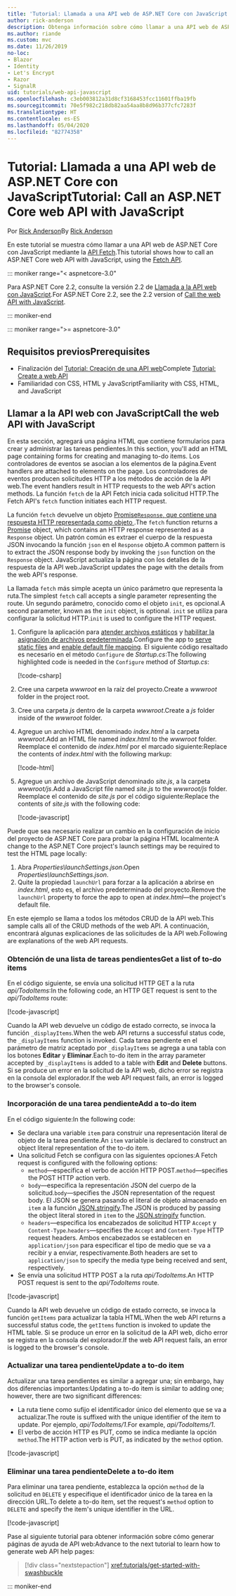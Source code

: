 ```yaml
---
title: 'Tutorial: Llamada a una API web de ASP.NET Core con JavaScript'
author: rick-anderson
description: Obtenga información sobre cómo llamar a una API web de ASP.NET Core con JavaScript.
ms.author: riande
ms.custom: mvc
ms.date: 11/26/2019
no-loc:
- Blazor
- Identity
- Let's Encrypt
- Razor
- SignalR
uid: tutorials/web-api-javascript
ms.openlocfilehash: c3eb003812a31d8cf3168453fcc11601ffba19fb
ms.sourcegitcommit: 70e5f982c218db82aa54aa8b8d96b377cfc7283f
ms.translationtype: HT
ms.contentlocale: es-ES
ms.lasthandoff: 05/04/2020
ms.locfileid: "82774358"
---
```

# <a name="tutorial-call-an-aspnet-core-web-api-with-javascript"></a><span data-ttu-id="bd2d2-103">Tutorial: Llamada a una API web de ASP.NET Core con JavaScript</span><span class="sxs-lookup"><span data-stu-id="bd2d2-103">Tutorial: Call an ASP.NET Core web API with JavaScript</span></span>

<span data-ttu-id="bd2d2-104">Por [Rick Anderson](https://twitter.com/RickAndMSFT)</span><span class="sxs-lookup"><span data-stu-id="bd2d2-104">By [Rick Anderson](https://twitter.com/RickAndMSFT)</span></span>

<span data-ttu-id="bd2d2-105">En este tutorial se muestra cómo llamar a una API web de ASP.NET Core con JavaScript mediante la [API Fetch](https://developer.mozilla.org/docs/Web/API/Fetch_API).</span><span class="sxs-lookup"><span data-stu-id="bd2d2-105">This tutorial shows how to call an ASP.NET Core web API with JavaScript, using the [Fetch API](https://developer.mozilla.org/docs/Web/API/Fetch_API).</span></span>

::: moniker range="< aspnetcore-3.0"

<span data-ttu-id="bd2d2-106">Para ASP.NET Core 2.2, consulte la versión 2.2 de [Llamada a la API web con JavaScript](xref:tutorials/first-web-api#call-the-web-api-with-javascript).</span><span class="sxs-lookup"><span data-stu-id="bd2d2-106">For ASP.NET Core 2.2, see the 2.2 version of [Call the web API with JavaScript](xref:tutorials/first-web-api#call-the-web-api-with-javascript).</span></span>

::: moniker-end

::: moniker range=">= aspnetcore-3.0"

## <a name="prerequisites"></a><span data-ttu-id="bd2d2-107">Requisitos previos</span><span class="sxs-lookup"><span data-stu-id="bd2d2-107">Prerequisites</span></span>

* <span data-ttu-id="bd2d2-108">Finalización del [Tutorial: Creación de una API web](xref:tutorials/first-web-api)</span><span class="sxs-lookup"><span data-stu-id="bd2d2-108">Complete [Tutorial: Create a web API](xref:tutorials/first-web-api)</span></span>
* <span data-ttu-id="bd2d2-109">Familiaridad con CSS, HTML y JavaScript</span><span class="sxs-lookup"><span data-stu-id="bd2d2-109">Familiarity with CSS, HTML, and JavaScript</span></span>

## <a name="call-the-web-api-with-javascript"></a><span data-ttu-id="bd2d2-110">Llamar a la API web con JavaScript</span><span class="sxs-lookup"><span data-stu-id="bd2d2-110">Call the web API with JavaScript</span></span>

<span data-ttu-id="bd2d2-111">En esta sección, agregará una página HTML que contiene formularios para crear y administrar las tareas pendientes.</span><span class="sxs-lookup"><span data-stu-id="bd2d2-111">In this section, you'll add an HTML page containing forms for creating and managing to-do items.</span></span> <span data-ttu-id="bd2d2-112">Los controladores de eventos se asocian a los elementos de la página.</span><span class="sxs-lookup"><span data-stu-id="bd2d2-112">Event handlers are attached to elements on the page.</span></span> <span data-ttu-id="bd2d2-113">Los controladores de eventos producen solicitudes HTTP a los métodos de acción de la API web.</span><span class="sxs-lookup"><span data-stu-id="bd2d2-113">The event handlers result in HTTP requests to the web API's action methods.</span></span> <span data-ttu-id="bd2d2-114">La función `fetch` de la API Fetch inicia cada solicitud HTTP.</span><span class="sxs-lookup"><span data-stu-id="bd2d2-114">The Fetch API's `fetch` function initiates each HTTP request.</span></span>

<span data-ttu-id="bd2d2-115">La función `fetch` devuelve un objeto [Promise`Response`, que contiene una respuesta HTTP representada como objeto ](https://developer.mozilla.org/docs/Web/JavaScript/Reference/Global_Objects/Promise).</span><span class="sxs-lookup"><span data-stu-id="bd2d2-115">The `fetch` function returns a [Promise](https://developer.mozilla.org/docs/Web/JavaScript/Reference/Global_Objects/Promise) object, which contains an HTTP response represented as a `Response` object.</span></span> <span data-ttu-id="bd2d2-116">Un patrón común es extraer el cuerpo de la respuesta JSON invocando la función `json` en el `Response` objeto.</span><span class="sxs-lookup"><span data-stu-id="bd2d2-116">A common pattern is to extract the JSON response body by invoking the `json` function on the `Response` object.</span></span> <span data-ttu-id="bd2d2-117">JavaScript actualiza la página con los detalles de la respuesta de la API web.</span><span class="sxs-lookup"><span data-stu-id="bd2d2-117">JavaScript updates the page with the details from the web API's response.</span></span>

<span data-ttu-id="bd2d2-118">La llamada `fetch` más simple acepta un único parámetro que representa la ruta.</span><span class="sxs-lookup"><span data-stu-id="bd2d2-118">The simplest `fetch` call accepts a single parameter representing the route.</span></span> <span data-ttu-id="bd2d2-119">Un segundo parámetro, conocido como el objeto `init`, es opcional.</span><span class="sxs-lookup"><span data-stu-id="bd2d2-119">A second parameter, known as the `init` object, is optional.</span></span> <span data-ttu-id="bd2d2-120">`init` se utiliza para configurar la solicitud HTTP.</span><span class="sxs-lookup"><span data-stu-id="bd2d2-120">`init` is used to configure the HTTP request.</span></span>

1. <span data-ttu-id="bd2d2-121">Configure la aplicación para [atender archivos estáticos](/dotnet/api/microsoft.aspnetcore.builder.staticfileextensions.usestaticfiles#Microsoft_AspNetCore_Builder_StaticFileExtensions_UseStaticFiles_Microsoft_AspNetCore_Builder_IApplicationBuilder_) y [habilitar la asignación de archivos predeterminada](/dotnet/api/microsoft.aspnetcore.builder.defaultfilesextensions.usedefaultfiles#Microsoft_AspNetCore_Builder_DefaultFilesExtensions_UseDefaultFiles_Microsoft_AspNetCore_Builder_IApplicationBuilder_).</span><span class="sxs-lookup"><span data-stu-id="bd2d2-121">Configure the app to [serve static files](/dotnet/api/microsoft.aspnetcore.builder.staticfileextensions.usestaticfiles#Microsoft_AspNetCore_Builder_StaticFileExtensions_UseStaticFiles_Microsoft_AspNetCore_Builder_IApplicationBuilder_) and [enable default file mapping](/dotnet/api/microsoft.aspnetcore.builder.defaultfilesextensions.usedefaultfiles#Microsoft_AspNetCore_Builder_DefaultFilesExtensions_UseDefaultFiles_Microsoft_AspNetCore_Builder_IApplicationBuilder_).</span></span> <span data-ttu-id="bd2d2-122">El siguiente código resaltado es necesario en el método `Configure` de *Startup.cs*:</span><span class="sxs-lookup"><span data-stu-id="bd2d2-122">The following highlighted code is needed in the `Configure` method of *Startup.cs*:</span></span>

    [!code-csharp[](first-web-api/samples/3.0/TodoApi/StartupJavaScript.cs?highlight=8-9&name=snippet_configure)]

1. <span data-ttu-id="bd2d2-123">Cree una carpeta *wwwroot* en la raíz del proyecto.</span><span class="sxs-lookup"><span data-stu-id="bd2d2-123">Create a *wwwroot* folder in the project root.</span></span>

1. <span data-ttu-id="bd2d2-124">Cree una carpeta *js* dentro de la carpeta *wwwroot*.</span><span class="sxs-lookup"><span data-stu-id="bd2d2-124">Create a *js* folder inside of the *wwwroot* folder.</span></span>

1. <span data-ttu-id="bd2d2-125">Agregue un archivo HTML denominado *index.html* a la carpeta *wwwroot*.</span><span class="sxs-lookup"><span data-stu-id="bd2d2-125">Add an HTML file named *index.html* to the *wwwroot* folder.</span></span> <span data-ttu-id="bd2d2-126">Reemplace el contenido de *index.html* por el marcado siguiente:</span><span class="sxs-lookup"><span data-stu-id="bd2d2-126">Replace the contents of *index.html* with the following markup:</span></span>

    [!code-html[](first-web-api/samples/3.0/TodoApi/wwwroot/index.html)]

1. <span data-ttu-id="bd2d2-127">Agregue un archivo de JavaScript denominado *site.js*, a la carpeta *wwwroot/js*.</span><span class="sxs-lookup"><span data-stu-id="bd2d2-127">Add a JavaScript file named *site.js* to the *wwwroot/js* folder.</span></span> <span data-ttu-id="bd2d2-128">Reemplace el contenido de *site.js* por el código siguiente:</span><span class="sxs-lookup"><span data-stu-id="bd2d2-128">Replace the contents of *site.js* with the following code:</span></span>

    [!code-javascript[](first-web-api/samples/3.0/TodoApi/wwwroot/js/site.js?name=snippet_SiteJs)]

<span data-ttu-id="bd2d2-129">Puede que sea necesario realizar un cambio en la configuración de inicio del proyecto de ASP.NET Core para probar la página HTML localmente:</span><span class="sxs-lookup"><span data-stu-id="bd2d2-129">A change to the ASP.NET Core project's launch settings may be required to test the HTML page locally:</span></span>

1. <span data-ttu-id="bd2d2-130">Abra *Properties\launchSettings.json*.</span><span class="sxs-lookup"><span data-stu-id="bd2d2-130">Open *Properties\launchSettings.json*.</span></span>
1. <span data-ttu-id="bd2d2-131">Quite la propiedad `launchUrl` para forzar a la aplicación a abrirse en *index.html*, esto es, el archivo predeterminado del proyecto.</span><span class="sxs-lookup"><span data-stu-id="bd2d2-131">Remove the `launchUrl` property to force the app to open at *index.html*&mdash;the project's default file.</span></span>

<span data-ttu-id="bd2d2-132">En este ejemplo se llama a todos los métodos CRUD de la API web.</span><span class="sxs-lookup"><span data-stu-id="bd2d2-132">This sample calls all of the CRUD methods of the web API.</span></span> <span data-ttu-id="bd2d2-133">A continuación, encontrará algunas explicaciones de las solicitudes de la API web.</span><span class="sxs-lookup"><span data-stu-id="bd2d2-133">Following are explanations of the web API requests.</span></span>

### <a name="get-a-list-of-to-do-items"></a><span data-ttu-id="bd2d2-134">Obtención de una lista de tareas pendientes</span><span class="sxs-lookup"><span data-stu-id="bd2d2-134">Get a list of to-do items</span></span>

<span data-ttu-id="bd2d2-135">En el código siguiente, se envía una solicitud HTTP GET a la ruta *api/TodoItems*:</span><span class="sxs-lookup"><span data-stu-id="bd2d2-135">In the following code, an HTTP GET request is sent to the *api/TodoItems* route:</span></span>

[!code-javascript[](first-web-api/samples/3.0/TodoApi/wwwroot/js/site.js?name=snippet_GetItems)]

<span data-ttu-id="bd2d2-136">Cuando la API web devuelve un código de estado correcto, se invoca la función `_displayItems`.</span><span class="sxs-lookup"><span data-stu-id="bd2d2-136">When the web API returns a successful status code, the `_displayItems` function is invoked.</span></span> <span data-ttu-id="bd2d2-137">Cada tarea pendiente en el parámetro de matriz aceptado por `_displayItems` se agrega a una tabla con los botones **Editar** y **Eliminar**.</span><span class="sxs-lookup"><span data-stu-id="bd2d2-137">Each to-do item in the array parameter accepted by `_displayItems` is added to a table with **Edit** and **Delete** buttons.</span></span> <span data-ttu-id="bd2d2-138">Si se produce un error en la solicitud de la API web, dicho error se registra en la consola del explorador.</span><span class="sxs-lookup"><span data-stu-id="bd2d2-138">If the web API request fails, an error is logged to the browser's console.</span></span>

### <a name="add-a-to-do-item"></a><span data-ttu-id="bd2d2-139">Incorporación de una tarea pendiente</span><span class="sxs-lookup"><span data-stu-id="bd2d2-139">Add a to-do item</span></span>

<span data-ttu-id="bd2d2-140">En el código siguiente:</span><span class="sxs-lookup"><span data-stu-id="bd2d2-140">In the following code:</span></span>

* <span data-ttu-id="bd2d2-141">Se declara una variable `item` para construir una representación literal de objeto de la tarea pendiente.</span><span class="sxs-lookup"><span data-stu-id="bd2d2-141">An `item` variable is declared to construct an object literal representation of the to-do item.</span></span>
* <span data-ttu-id="bd2d2-142">Una solicitud Fetch se configura con las siguientes opciones:</span><span class="sxs-lookup"><span data-stu-id="bd2d2-142">A Fetch request is configured with the following options:</span></span>
  * <span data-ttu-id="bd2d2-143">`method`&mdash;especifica el verbo de acción HTTP POST.</span><span class="sxs-lookup"><span data-stu-id="bd2d2-143">`method`&mdash;specifies the POST HTTP action verb.</span></span>
  * <span data-ttu-id="bd2d2-144">`body`&mdash;especifica la representación JSON del cuerpo de la solicitud.</span><span class="sxs-lookup"><span data-stu-id="bd2d2-144">`body`&mdash;specifies the JSON representation of the request body.</span></span> <span data-ttu-id="bd2d2-145">El JSON se genera pasando el literal de objeto almacenado en `item` a la función [JSON.stringify](https://developer.mozilla.org/docs/Web/JavaScript/Reference/Global_Objects/JSON/stringify).</span><span class="sxs-lookup"><span data-stu-id="bd2d2-145">The JSON is produced by passing the object literal stored in `item` to the [JSON.stringify](https://developer.mozilla.org/docs/Web/JavaScript/Reference/Global_Objects/JSON/stringify) function.</span></span>
  * <span data-ttu-id="bd2d2-146">`headers`&mdash;especifica los encabezados de solicitud HTTP `Accept` y `Content-Type`.</span><span class="sxs-lookup"><span data-stu-id="bd2d2-146">`headers`&mdash;specifies the `Accept` and `Content-Type` HTTP request headers.</span></span> <span data-ttu-id="bd2d2-147">Ambos encabezados se establecen en `application/json` para especificar el tipo de medio que se va a recibir y a enviar, respectivamente.</span><span class="sxs-lookup"><span data-stu-id="bd2d2-147">Both headers are set to `application/json` to specify the media type being received and sent, respectively.</span></span>
* <span data-ttu-id="bd2d2-148">Se envía una solicitud HTTP POST a la ruta *api/TodoItems*.</span><span class="sxs-lookup"><span data-stu-id="bd2d2-148">An HTTP POST request is sent to the *api/TodoItems* route.</span></span>

[!code-javascript[](first-web-api/samples/3.0/TodoApi/wwwroot/js/site.js?name=snippet_AddItem)]

<span data-ttu-id="bd2d2-149">Cuando la API web devuelve un código de estado correcto, se invoca la función `getItems` para actualizar la tabla HTML.</span><span class="sxs-lookup"><span data-stu-id="bd2d2-149">When the web API returns a successful status code, the `getItems` function is invoked to update the HTML table.</span></span> <span data-ttu-id="bd2d2-150">Si se produce un error en la solicitud de la API web, dicho error se registra en la consola del explorador.</span><span class="sxs-lookup"><span data-stu-id="bd2d2-150">If the web API request fails, an error is logged to the browser's console.</span></span>

### <a name="update-a-to-do-item"></a><span data-ttu-id="bd2d2-151">Actualizar una tarea pendiente</span><span class="sxs-lookup"><span data-stu-id="bd2d2-151">Update a to-do item</span></span>

<span data-ttu-id="bd2d2-152">Actualizar una tarea pendientes es similar a agregar una; sin embargo, hay dos diferencias importantes:</span><span class="sxs-lookup"><span data-stu-id="bd2d2-152">Updating a to-do item is similar to adding one; however, there are two significant differences:</span></span>

* <span data-ttu-id="bd2d2-153">La ruta tiene como sufijo el identificador único del elemento que se va a actualizar.</span><span class="sxs-lookup"><span data-stu-id="bd2d2-153">The route is suffixed with the unique identifier of the item to update.</span></span> <span data-ttu-id="bd2d2-154">Por ejemplo, *api/TodoItems/1*.</span><span class="sxs-lookup"><span data-stu-id="bd2d2-154">For example, *api/TodoItems/1*.</span></span>
* <span data-ttu-id="bd2d2-155">El verbo de acción HTTP es PUT, como se indica mediante la opción `method`.</span><span class="sxs-lookup"><span data-stu-id="bd2d2-155">The HTTP action verb is PUT, as indicated by the `method` option.</span></span>

[!code-javascript[](first-web-api/samples/3.0/TodoApi/wwwroot/js/site.js?name=snippet_UpdateItem)]

### <a name="delete-a-to-do-item"></a><span data-ttu-id="bd2d2-156">Eliminar una tarea pendiente</span><span class="sxs-lookup"><span data-stu-id="bd2d2-156">Delete a to-do item</span></span>

<span data-ttu-id="bd2d2-157">Para eliminar una tarea pendiente, establezca la opción `method` de la solicitud en `DELETE` y especifique el identificador único de la tarea en la dirección URL.</span><span class="sxs-lookup"><span data-stu-id="bd2d2-157">To delete a to-do item, set the request's `method` option to `DELETE` and specify the item's unique identifier in the URL.</span></span>

[!code-javascript[](first-web-api/samples/3.0/TodoApi/wwwroot/js/site.js?name=snippet_DeleteItem)]

<span data-ttu-id="bd2d2-158">Pase al siguiente tutorial para obtener información sobre cómo generar páginas de ayuda de API web:</span><span class="sxs-lookup"><span data-stu-id="bd2d2-158">Advance to the next tutorial to learn how to generate web API help pages:</span></span>

> [!div class="nextstepaction"]
> <xref:tutorials/get-started-with-swashbuckle>

::: moniker-end

